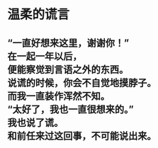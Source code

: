 # 温柔的谎言

“一直好想来这里，谢谢你！”
\
在一起一年以后，
\
便能察觉到言语之外的东西。
\
说谎的时候，你会不自觉地摸脖子。
\
而我一直装作浑然不知。
\
“太好了，我也一直很想来的。”
\
我也说了谎。
\
和前任来过这回事，不可能说出来。
<br>
<br>
<br>
<br>
<br>
<br>
<br>
<br>
<br>
<br>
<br>
<br>
<br>
<br>
---
